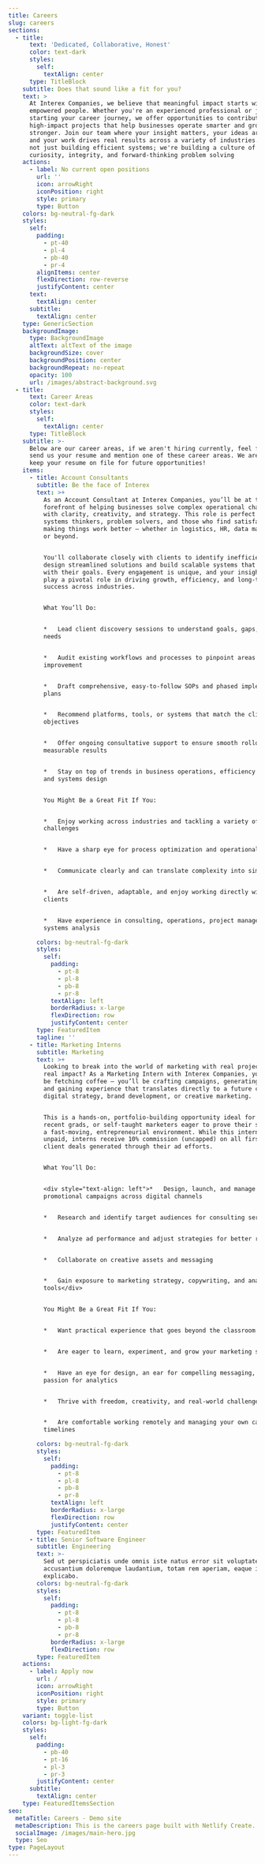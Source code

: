 ```yaml
---
title: Careers
slug: careers
sections:
  - title:
      text: 'Dedicated, Collaborative, Honest'
      color: text-dark
      styles:
        self:
          textAlign: center
      type: TitleBlock
    subtitle: Does that sound like a fit for you?
    text: >
      At Interex Companies, we believe that meaningful impact starts with
      empowered people. Whether you're an experienced professional or just
      starting your career journey, we offer opportunities to contribute to
      high-impact projects that help businesses operate smarter and grow
      stronger. Join our team where your insight matters, your ideas are heard,
      and your work drives real results across a variety of industries. We're
      not just building efficient systems; we're building a culture of
      curiosity, integrity, and forward-thinking problem solving
    actions:
      - label: No current open positions
        url: ''
        icon: arrowRight
        iconPosition: right
        style: primary
        type: Button
    colors: bg-neutral-fg-dark
    styles:
      self:
        padding:
          - pt-40
          - pl-4
          - pb-40
          - pr-4
        alignItems: center
        flexDirection: row-reverse
        justifyContent: center
      text:
        textAlign: center
      subtitle:
        textAlign: center
    type: GenericSection
    backgroundImage:
      type: BackgroundImage
      altText: altText of the image
      backgroundSize: cover
      backgroundPosition: center
      backgroundRepeat: no-repeat
      opacity: 100
      url: /images/abstract-background.svg
  - title:
      text: Career Areas
      color: text-dark
      styles:
        self:
          textAlign: center
      type: TitleBlock
    subtitle: >-
      Below are our career areas, if we aren't hiring currently, feel free to
      send us your resume and mention one of these career areas. We are happy to
      keep your resume on file for future opportunities!
    items:
      - title: Account Consultants
        subtitle: Be the face of Interex
        text: >+
          As an Account Consultant at Interex Companies, you’ll be at the
          forefront of helping businesses solve complex operational challenges
          with clarity, creativity, and strategy. This role is perfect for
          systems thinkers, problem solvers, and those who find satisfaction in
          making things work better — whether in logistics, HR, data management,
          or beyond.


          You'll collaborate closely with clients to identify inefficiencies;
          design streamlined solutions and build scalable systems that align
          with their goals. Every engagement is unique, and your insight will
          play a pivotal role in driving growth, efficiency, and long-term
          success across industries.


          What You’ll Do:


          *   Lead client discovery sessions to understand goals, gaps, and
          needs


          *   Audit existing workflows and processes to pinpoint areas for
          improvement


          *   Draft comprehensive, easy-to-follow SOPs and phased implementation
          plans


          *   Recommend platforms, tools, or systems that match the client’s
          objectives


          *   Offer ongoing consultative support to ensure smooth rollouts and
          measurable results


          *   Stay on top of trends in business operations, efficiency tools,
          and systems design


          You Might Be a Great Fit If You:


          *   Enjoy working across industries and tackling a variety of business
          challenges


          *   Have a sharp eye for process optimization and operational flow


          *   Communicate clearly and can translate complexity into simplicity


          *   Are self-driven, adaptable, and enjoy working directly with
          clients


          *   Have experience in consulting, operations, project management, or
          systems analysis

        colors: bg-neutral-fg-dark
        styles:
          self:
            padding:
              - pt-8
              - pl-8
              - pb-8
              - pr-8
            textAlign: left
            borderRadius: x-large
            flexDirection: row
            justifyContent: center
        type: FeaturedItem
        tagline: ''
      - title: Marketing Interns
        subtitle: Marketing
        text: >+
          Looking to break into the world of marketing with real projects and
          real impact? As a Marketing Intern with Interex Companies, you won’t
          be fetching coffee — you’ll be crafting campaigns, generating leads,
          and gaining experience that translates directly to a future career in
          digital strategy, brand development, or creative marketing.


          This is a hands-on, portfolio-building opportunity ideal for students,
          recent grads, or self-taught marketers eager to prove their skills in
          a fast-moving, entrepreneurial environment. While this internship is
          unpaid, interns receive 10% commission (uncapped) on all first-time
          client deals generated through their ad efforts.


          What You’ll Do:


          <div style="text-align: left">*   Design, launch, and manage
          promotional campaigns across digital channels


          *   Research and identify target audiences for consulting services


          *   Analyze ad performance and adjust strategies for better results


          *   Collaborate on creative assets and messaging


          *   Gain exposure to marketing strategy, copywriting, and analytics
          tools</div>


          You Might Be a Great Fit If You:


          *   Want practical experience that goes beyond the classroom


          *   Are eager to learn, experiment, and grow your marketing skills


          *   Have an eye for design, an ear for compelling messaging, or a
          passion for analytics


          *   Thrive with freedom, creativity, and real-world challenges


          *   Are comfortable working remotely and managing your own campaign
          timelines

        colors: bg-neutral-fg-dark
        styles:
          self:
            padding:
              - pt-8
              - pl-8
              - pb-8
              - pr-8
            textAlign: left
            borderRadius: x-large
            flexDirection: row
            justifyContent: center
        type: FeaturedItem
      - title: Senior Software Engineer
        subtitle: Engineering
        text: >-
          Sed ut perspiciatis unde omnis iste natus error sit voluptatem
          accusantium doloremque laudantium, totam rem aperiam, eaque ipsa quae.
          explicabo.
        colors: bg-neutral-fg-dark
        styles:
          self:
            padding:
              - pt-8
              - pl-8
              - pb-8
              - pr-8
            borderRadius: x-large
            flexDirection: row
        type: FeaturedItem
    actions:
      - label: Apply now
        url: /
        icon: arrowRight
        iconPosition: right
        style: primary
        type: Button
    variant: toggle-list
    colors: bg-light-fg-dark
    styles:
      self:
        padding:
          - pb-40
          - pt-16
          - pl-3
          - pr-3
        justifyContent: center
      subtitle:
        textAlign: center
    type: FeaturedItemsSection
seo:
  metaTitle: Careers - Demo site
  metaDescription: This is the careers page built with Netlify Create.
  socialImage: /images/main-hero.jpg
  type: Seo
type: PageLayout
---
```

